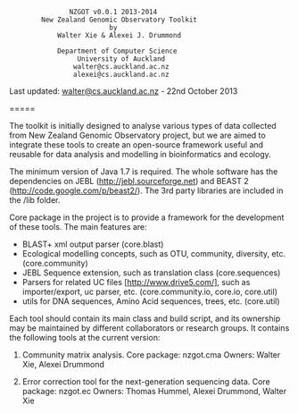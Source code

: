                   NZGOT v0.0.1 2013-2014
            New Zealand Genomic Observatory Toolkit
                             by
                Walter Xie & Alexei J. Drummond

                Department of Computer Science
                     University of Auckland
                    walter@cs.auckland.ac.nz
                    alexei@cs.auckland.ac.nz

Last updated: walter@cs.auckland.ac.nz - 22nd October 2013


=====

The toolkit is initially designed to analyse various types of data collected from
New Zealand Genomic Observatory project, but we are aimed to integrate these tools
to create an open-source framework useful and reusable for data analysis and modelling
in bioinformatics and ecology.

The minimum version of Java 1.7 is required. The whole software has the dependencies
on JEBL (http://jebl.sourceforge.net) and BEAST 2 (http://code.google.com/p/beast2/).
The 3rd party libraries are included in the /lib folder.

Core package in the project is to provide a framework for the development of these
tools. The main features are:
* BLAST+ xml output parser (core.blast)
* Ecological modelling concepts, such as OTU, community, diversity, etc. (core.community)
* JEBL Sequence extension, such as translation class (core.sequences)
* Parsers for related UC files [http://www.drive5.com/], such as importer/export,
uc parser, etc. (core.community.io, core.io, core.util)
* utils for DNA sequences, Amino Acid sequences, trees, etc. (core.util)

Each tool should contain its main class and build script, and its ownership may be
maintained by different collaborators or research groups.
It contains the following tools at the current version:

1) Community matrix analysis.
Core package: nzgot.cma
Owners: Walter Xie, Alexei Drummond

2) Error correction tool for the next-generation sequencing data.
Core package: nzgot.ec
Owners: Thomas Hummel, Alexei Drummond, Walter Xie







